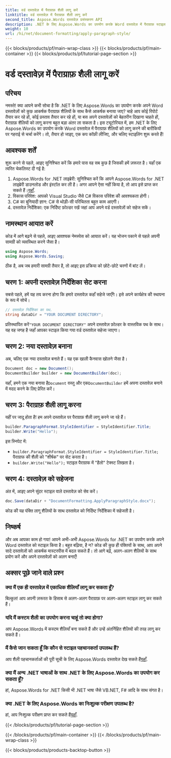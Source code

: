 ```yaml
---
title: वर्ड दस्तावेज़ में पैराग्राफ़ शैली लागू करें
linktitle: वर्ड दस्तावेज़ में पैराग्राफ़ शैली लागू करें
second_title: Aspose.Words दस्तावेज़ प्रसंस्करण API
description: .NET के लिए Aspose.Words का उपयोग करके Word दस्तावेज़ में पैराग्राफ़ स्टाइल लागू करना सीखें। एक बेहतरीन, पेशेवर दस्तावेज़ के लिए हमारे चरण-दर-चरण मार्गदर्शिका का पालन करें।
weight: 10
url: /hi/net/document-formatting/apply-paragraph-style/
---
```


{{< blocks/products/pf/main-wrap-class >}}
{{< blocks/products/pf/main-container >}}
{{< blocks/products/pf/tutorial-page-section >}}

# वर्ड दस्तावेज़ में पैराग्राफ़ शैली लागू करें

## परिचय

नमस्ते! क्या आपने कभी सोचा है कि .NET के लिए Aspose.Words का उपयोग करके अपने Word दस्तावेज़ों को कुछ आकर्षक पैराग्राफ़ शैलियों के साथ कैसे आकर्षक बनाया जाए? चाहे आप कोई रिपोर्ट तैयार कर रहे हों, कोई प्रस्ताव तैयार कर रहे हों, या बस अपने दस्तावेज़ों को बेहतरीन दिखाना चाहते हों, पैराग्राफ़ शैलियों को लागू करना बहुत बड़ा अंतर ला सकता है। इस ट्यूटोरियल में, हम .NET के लिए Aspose.Words का उपयोग करके Word दस्तावेज़ में पैराग्राफ़ शैलियों को लागू करने की बारीकियों पर गहराई से चर्चा करेंगे। तो, तैयार हो जाइए, एक कप कॉफ़ी लीजिए, और चलिए स्टाइलिंग शुरू करते हैं!

## आवश्यक शर्तें

शुरू करने से पहले, आइए सुनिश्चित करें कि हमारे पास वह सब कुछ है जिसकी हमें ज़रूरत है। यहाँ एक त्वरित चेकलिस्ट दी गई है:

1.  Aspose.Words for .NET लाइब्रेरी: सुनिश्चित करें कि आपने Aspose.Words for .NET लाइब्रेरी डाउनलोड और इंस्टॉल कर ली है। अगर आपने ऐसा नहीं किया है, तो आप इसे प्राप्त कर सकते हैं।[यहाँ](https://releases.aspose.com/words/net/).
2. विकास परिवेश: आपको Visual Studio जैसे C# विकास परिवेश की आवश्यकता होगी।
3. C# का बुनियादी ज्ञान: C# से थोड़ी-सी परिचितता बहुत काम आएगी।
4. दस्तावेज़ निर्देशिका: एक निर्दिष्ट फ़ोल्डर रखें जहां आप अपने वर्ड दस्तावेज़ों को सहेज सकें।

## नामस्थान आयात करें

कोड में आगे बढ़ने से पहले, आइए आवश्यक नेमस्पेस को आयात करें। यह भोजन पकाने से पहले अपनी सामग्री को व्यवस्थित करने जैसा है।

```csharp
using Aspose.Words;
using Aspose.Words.Saving;
```

ठीक है, अब जब हमारी सामग्री तैयार है, तो आइए इस प्रक्रिया को छोटे-छोटे चरणों में बांट लें।

## चरण 1: अपनी दस्तावेज़ निर्देशिका सेट करना

सबसे पहले, हमें यह तय करना होगा कि हमारे दस्तावेज़ कहाँ सहेजे जाएँगे। इसे अपने कार्यक्षेत्र की स्थापना के रूप में सोचें।

```csharp
// दस्तावेज़ निर्देशिका का पथ.
string dataDir = "YOUR DOCUMENT DIRECTORY";
```

 प्रतिस्थापित करें`"YOUR DOCUMENT DIRECTORY"` अपने दस्तावेज़ फ़ोल्डर के वास्तविक पथ के साथ। यह वह जगह है जहाँ आपका स्टाइल किया गया वर्ड दस्तावेज़ सहेजा जाएगा।

## चरण 2: नया दस्तावेज़ बनाना

अब, चलिए एक नया दस्तावेज़ बनाते हैं। यह एक खाली कैनवास खोलने जैसा है।

```csharp
Document doc = new Document();
DocumentBuilder builder = new DocumentBuilder(doc);
```

 यहाँ, हमने एक नया बनाया है`Document` वस्तु और एक`DocumentBuilder` हमें अपना दस्तावेज़ बनाने में मदद करने के लिए प्रेरित करें।

## चरण 3: पैराग्राफ़ शैली लागू करना

यहीं पर जादू होता है! हम अपने दस्तावेज़ पर पैराग्राफ़ शैली लागू करने जा रहे हैं।

```csharp
builder.ParagraphFormat.StyleIdentifier = StyleIdentifier.Title;
builder.Write("Hello");
```

इस स्निपेट में:
- `builder.ParagraphFormat.StyleIdentifier = StyleIdentifier.Title;` पैराग्राफ की शैली को "शीर्षक" पर सेट करता है।
- `builder.Write("Hello");` स्टाइल पैराग्राफ में "हैलो" टेक्स्ट लिखता है।

## चरण 4: दस्तावेज़ को सहेजना

अंत में, आइए अपने सुंदर स्टाइल वाले दस्तावेज़ को सेव करें।

```csharp
doc.Save(dataDir + "DocumentFormatting.ApplyParagraphStyle.docx");
```

कोड की यह पंक्ति लागू शैलियों के साथ दस्तावेज़ को निर्दिष्ट निर्देशिका में सहेजती है।

## निष्कर्ष

और अब आपका काम हो गया! आपने अभी-अभी Aspose.Words for .NET का उपयोग करके अपने Word दस्तावेज़ को स्टाइल किया है। बहुत बढ़िया, है न? कोड की कुछ ही पंक्तियों के साथ, आप अपने सादे दस्तावेज़ों को आकर्षक मास्टरपीस में बदल सकते हैं। तो आगे बढ़ें, अलग-अलग शैलियों के साथ प्रयोग करें और अपने दस्तावेज़ों को अलग बनाएँ!

## अक्सर पूछे जाने वाले प्रश्न

### क्या मैं एक ही दस्तावेज़ में एकाधिक शैलियाँ लागू कर सकता हूँ?

बिल्कुल! आप अपनी ज़रूरत के हिसाब से अलग-अलग पैराग्राफ़ पर अलग-अलग स्टाइल लागू कर सकते हैं।

### यदि मैं कस्टम शैली का उपयोग करना चाहूं तो क्या होगा?

आप Aspose.Words में कस्टम शैलियाँ बना सकते हैं और उन्हें अंतर्निहित शैलियों की तरह लागू कर सकते हैं।

### मैं कैसे जान सकता हूँ कि कौन से स्टाइल पहचानकर्ता उपलब्ध हैं?

 आप शैली पहचानकर्ताओं की पूरी सूची के लिए Aspose.Words दस्तावेज़ देख सकते हैं[यहाँ](https://reference.aspose.com/words/net/).

### क्या मैं अन्य .NET भाषाओं के साथ .NET के लिए Aspose.Words का उपयोग कर सकता हूँ?

हां, Aspose.Words for .NET किसी भी .NET भाषा जैसे VB.NET, F# आदि के साथ संगत है।

### क्या .NET के लिए Aspose.Words का निःशुल्क परीक्षण उपलब्ध है?

 हां, आप निःशुल्क परीक्षण प्राप्त कर सकते हैं[यहाँ](https://releases.aspose.com/).

{{< /blocks/products/pf/tutorial-page-section >}}

{{< /blocks/products/pf/main-container >}}
{{< /blocks/products/pf/main-wrap-class >}}

{{< blocks/products/products-backtop-button >}}
